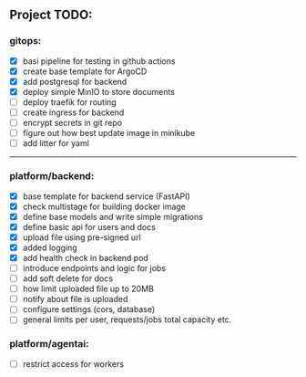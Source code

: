 ## Project TODO:


### gitops:
- [x] basi pipeline for testing in github actions
- [x] create base template for ArgoCD
- [x] add postgresql for backend
- [x] deploy simple MinIO to store documents
- [ ] deploy traefik for routing
- [ ] create ingress for backend
- [ ] encrypt secrets in git repo
- [ ] figure out how best update image in minikube
- [ ] add litter for yaml
---
### platform/backend:
- [x] base template for backend service (FastAPI)
- [x] check multistage for building docker image
- [x] define base models and write simple migrations
- [x] define basic api for users and docs
- [x] upload file using pre-signed url
- [x] added logging
- [x] add health check in backend pod
- [ ] introduce endpoints and logic for jobs
- [ ] add soft delete for docs
- [ ] how limit uploaded file up to 20MB
- [ ] notify about file is uploaded
- [ ] configure settings (cors, database)
- [ ] general limits per user, requests/jobs total capacity etc.

### platform/agentai:
- [ ] restrict access for workers
